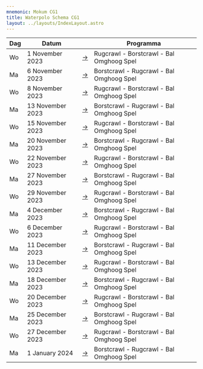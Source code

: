 ```yaml
---
mnemonic: Mokum CG1
title: Waterpolo Schema CG1
layout: ../layouts/IndexLayout.astro
---
```

| Dag | Datum | | Programma |
|-----|-------|-|-----------|
| Wo | 1 November 2023 | [->](/dates/2023-11-1) | Rugcrawl - Borstcrawl - Bal Omghoog Spel |
| Ma | 6 November 2023 | [->](/dates/2023-11-6) | Borstcrawl - Rugcrawl - Bal Omghoog Spel |
| Wo | 8 November 2023 | [->](/dates/2023-11-8) | Rugcrawl - Borstcrawl - Bal Omghoog Spel |
| Ma | 13 November 2023 | [->](/dates/2023-11-13) | Borstcrawl - Rugcrawl - Bal Omghoog Spel |
| Wo | 15 November 2023 | [->](/dates/2023-11-15) | Rugcrawl - Borstcrawl - Bal Omghoog Spel |
| Ma | 20 November 2023 | [->](/dates/2023-11-20) | Borstcrawl - Rugcrawl - Bal Omghoog Spel |
| Wo | 22 November 2023 | [->](/dates/2023-11-22) | Rugcrawl - Borstcrawl - Bal Omghoog Spel |
| Ma | 27 November 2023 | [->](/dates/2023-11-27) | Borstcrawl - Rugcrawl - Bal Omghoog Spel |
| Wo | 29 November 2023 | [->](/dates/2023-11-29) | Rugcrawl - Borstcrawl - Bal Omghoog Spel |
| Ma | 4 December 2023 | [->](/dates/2023-12-4) | Borstcrawl - Rugcrawl - Bal Omghoog Spel |
| Wo | 6 December 2023 | [->](/dates/2023-12-6) | Rugcrawl - Borstcrawl - Bal Omghoog Spel |
| Ma | 11 December 2023 | [->](/dates/2023-12-11) | Borstcrawl - Rugcrawl - Bal Omghoog Spel |
| Wo | 13 December 2023 | [->](/dates/2023-12-13) | Rugcrawl - Borstcrawl - Bal Omghoog Spel |
| Ma | 18 December 2023 | [->](/dates/2023-12-18) | Borstcrawl - Rugcrawl - Bal Omghoog Spel |
| Wo | 20 December 2023 | [->](/dates/2023-12-20) | Rugcrawl - Borstcrawl - Bal Omghoog Spel |
| Ma | 25 December 2023 | [->](/dates/2023-12-25) | Borstcrawl - Rugcrawl - Bal Omghoog Spel |
| Wo | 27 December 2023 | [->](/dates/2023-12-27) | Rugcrawl - Borstcrawl - Bal Omghoog Spel |
| Ma | 1 January 2024 | [->](/dates/2024-1-1) | Borstcrawl - Rugcrawl - Bal Omghoog Spel |